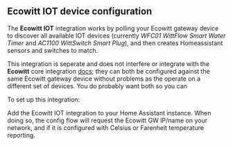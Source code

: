 ## Ecowitt IOT device configuration

The **Ecowitt IOT** integration works by polling your Ecowitt gateway device to discover all available IOT devices (currently *WFC01 WittFlow Smart Water Timer* and *AC1100 WittSwitch Smart Plug*), and then creates Homeassistant sensors and switches to match.

This integration is seperate and does not interfere or integrate with the **Ecowitt** core integration [docs](https://www.home-assistant.io/integrations/ecowitt/); they can both be configured against the same Ecowitt gateway device without problems as the operate on a different set of devices. You do probably want both so you can 

To set up this integration:

Add the Ecowitt IOT integration to your Home Assistant instance. When doing so, the config flow will request the Ecowitt GW IP/name on your network, and if it is configured with Celsius or Farenheit temperature reporting.
